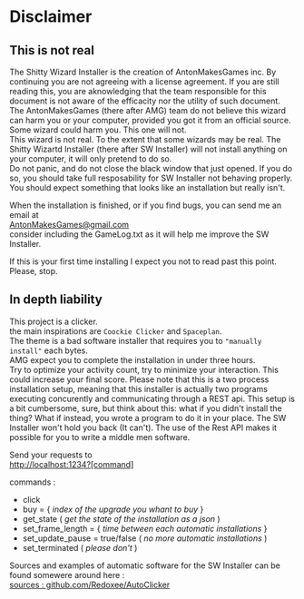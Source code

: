 # Disclaimer

## This is not real

The Shitty Wizard Installer is the creation of AntonMakesGames inc.
By continuing you are not agreeing with a license agreement.
If you are still reading this, you are aknowledging that the team responsible for this document is not aware of the efficacity nor the utility of such document.
The AntonMakesGames (there after AMG) team do not believe this wizard can harm you or your computer, provided you got it from an official source.
Some wizard could harm you. This one will not.  
This wizard is not real. To the extent that some wizards may be real.
The Shitty Wizartd Installer (there after SW Installer) will not install anything on your computer, it will only pretend to do so.  
Do not panic, and do not close the black window that just opened. If you do so, you should take full resposability for SW Installer not behaving properly.
You should expect something that looks like an installation but really isn't.

When the installation is finished, or if you find bugs, you can send me an email at  
AntonMakesGames@gmail.com  
consider including the GameLog.txt as it will help me improve the SW Installer.

If this is your first time installing I expect you not to read past this point.  
Please, stop.

## In depth liability

This project is a clicker.  
the main inspirations are ```Coockie Clicker``` and ```Spaceplan```.  
The theme is a bad software installer that requires you to ```"manually install"``` each bytes.  
AMG expect you to complete the installation in under three hours.  
Try to optimize your activity count, try to minimize your interaction. This could increase your final score.
Please note that this is a two process installation setup, meaning that this installer is actually two programs executing concurently and communicating through a REST api.
This setup is a bit cumbersome, sure, but think about this: what if you didn't install the thing? What if instead, you wrote a program to do it in your place.
The SW Installer won't hold you back (It can't).
The use of the Rest API makes it possible for you to write a middle men software.  

Send your requests to  
[http://localhost:1234?[command]](http://localhost:1234?[command])  

commands :  

* click
* buy = { *index of the upgrade you whant to buy* }  
* get_state  ( *get the state of the installation as a json* )
* set_frame_length = { *time between each automatic installations* }
* set_update_pause = true/false ( *no more automatic installations* )
* set_terminated ( *please don't* )

Sources and examples of automatic software for the SW Installer can be found somewere around here :  
[sources : github.com/Redoxee/AutoClicker](https://github.com/Redoxee/AutoClicker)
